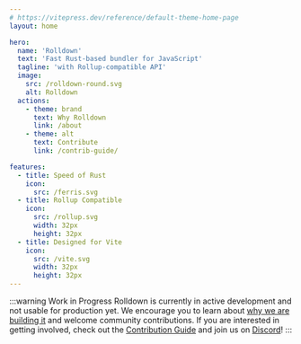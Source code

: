 ```yaml
---
# https://vitepress.dev/reference/default-theme-home-page
layout: home

hero:
  name: 'Rolldown'
  text: 'Fast Rust-based bundler for JavaScript'
  tagline: 'with Rollup-compatible API'
  image:
    src: /rolldown-round.svg
    alt: Rolldown
  actions:
    - theme: brand
      text: Why Rolldown
      link: /about
    - theme: alt
      text: Contribute
      link: /contrib-guide/

features:
  - title: Speed of Rust
    icon:
      src: /ferris.svg
  - title: Rollup Compatible
    icon:
      src: /rollup.svg
      width: 32px
      height: 32px
  - title: Designed for Vite
    icon:
      src: /vite.svg
      width: 32px
      height: 32px
---
```


:::warning Work in Progress
Rolldown is currently in active development and not usable for production yet. We encourage you to learn about [why we are building it](/about.md) and welcome community contributions. If you are interested in getting involved, check out the [Contribution Guide](/contrib-guide/) and join us on [Discord](https://discord.gg/vsZxvsfgC5)!
:::

<style>
:root {
  --vp-home-hero-name-color: transparent;
  --vp-home-hero-name-background: -webkit-linear-gradient(90deg, #FF5D13, #F0DB4F);
}
</style>
